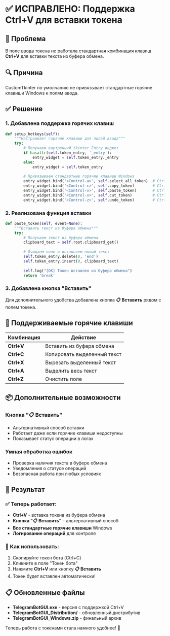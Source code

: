 # ✅ ИСПРАВЛЕНО: Поддержка Ctrl+V для вставки токена

## 🐛 Проблема
В поле ввода токена не работала стандартная комбинация клавиш **Ctrl+V** для вставки текста из буфера обмена.

## 🔍 Причина
CustomTkinter по умолчанию не привязывает стандартные горячие клавиши Windows к полям ввода.

## ✅ Решение

### 1. Добавлена поддержка горячих клавиш
```python
def setup_hotkeys(self):
    """Настраивает горячие клавиши для полей ввода"""
    try:
        # Получаем внутренний tkinter Entry виджет
        if hasattr(self.token_entry, '_entry'):
            entry_widget = self.token_entry._entry
        else:
            entry_widget = self.token_entry
        
        # Привязываем стандартные горячие клавиши Windows
        entry_widget.bind('<Control-a>', self.select_all_token)  # Ctrl+A
        entry_widget.bind('<Control-c>', self.copy_token)        # Ctrl+C  
        entry_widget.bind('<Control-v>', self.paste_token)       # Ctrl+V
        entry_widget.bind('<Control-x>', self.cut_token)         # Ctrl+X
        entry_widget.bind('<Control-z>', self.undo_token)        # Ctrl+Z
```

### 2. Реализована функция вставки
```python
def paste_token(self, event=None):
    """Вставить текст из буфера обмена"""
    try:
        # Получаем текст из буфера обмена
        clipboard_text = self.root.clipboard_get()
        
        # Очищаем поле и вставляем новый текст
        self.token_entry.delete(0, 'end')
        self.token_entry.insert(0, clipboard_text)
        
        self.log("[OK] Токен вставлен из буфера обмена")
        return 'break'
```

### 3. Добавлена кнопка "Вставить"
Для дополнительного удобства добавлена кнопка **📋 Вставить** рядом с полем токена.

## 🎯 Поддерживаемые горячие клавиши

| Комбинация | Действие |
|------------|----------|
| **Ctrl+V** | Вставить из буфера обмена |
| **Ctrl+C** | Копировать выделенный текст |
| **Ctrl+X** | Вырезать выделенный текст |
| **Ctrl+A** | Выделить весь текст |
| **Ctrl+Z** | Очистить поле |

## 📦 Дополнительные возможности

### Кнопка "📋 Вставить"
- Альтернативный способ вставки
- Работает даже если горячие клавиши недоступны
- Показывает статус операции в логах

### Умная обработка ошибок
- Проверка наличия текста в буфере обмена
- Уведомления о статусе операций
- Безопасная работа при любых условиях

## 🎊 Результат

### ✅ Теперь работает:
- **Ctrl+V** - вставка токена из буфера обмена
- **Кнопка "📋 Вставить"** - альтернативный способ
- **Все стандартные горячие клавиши** Windows
- **Логирование операций** для контроля

### 🚀 Как использовать:
1. Скопируйте токен бота (Ctrl+C)
2. Кликните в поле "Токен бота"
3. Нажмите **Ctrl+V** или кнопку **📋 Вставить**
4. Токен будет вставлен автоматически!

## 📋 Обновленные файлы
- **TelegramBotGUI.exe** - версия с поддержкой Ctrl+V
- **TelegramBotGUI_Distribution/** - обновленный дистрибутив
- **TelegramBotGUI_Windows.zip** - финальный архив

Теперь работа с токенами стала намного удобнее! 🎉
